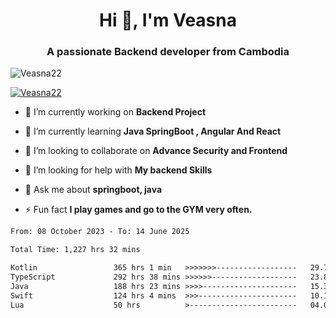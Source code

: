 <h1 align="center">Hi 👋, I'm Veasna</h1>
<h3 align="center">A passionate Backend developer from Cambodia</h3>

<p align="left"> <img src="https://komarev.com/ghpvc/?username=Veasna22&label=Profile%20views&color=0e75b6&style=flat" alt="Veasna22" /> </p>

<p align="left"> <a href="https://github.com/ryo-ma/github-profile-trophy"><img src="https://github-profile-trophy.vercel.app/?username=veasna22&theme=dracula" alt="Veasna22" /></a> </p>

- 🔭 I’m currently working on **Backend Project**

- 🌱 I’m currently learning **Java SpringBoot , Angular And React**

- 👯 I’m looking to collaborate on **Advance Security and Frontend**

- 🤝 I’m looking for help with **My backend Skills**

- 💬 Ask me about **springboot, java**

- ⚡ Fun fact **I play games and go to the GYM very often.**

<!--START_SECTION:waka-->

```txt
From: 08 October 2023 - To: 14 June 2025

Total Time: 1,227 hrs 32 mins

Kotlin                 365 hrs 1 min   >>>>>>>------------------   29.74 %
TypeScript             292 hrs 38 mins >>>>>>-------------------   23.84 %
Java                   188 hrs 23 mins >>>>---------------------   15.35 %
Swift                  124 hrs 4 mins  >>>----------------------   10.11 %
Lua                    50 hrs          >------------------------   04.07 %
```

<!--END_SECTION:waka-->
